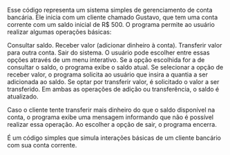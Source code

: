 Esse código representa um sistema simples de gerenciamento de conta bancária. Ele inicia com um cliente chamado Gustavo, que tem uma conta corrente com um saldo inicial de R$ 500. O programa permite ao usuário realizar algumas operações básicas:

Consultar saldo.
Receber valor (adicionar dinheiro à conta).
Transferir valor para outra conta.
Sair do sistema.
O usuário pode escolher entre essas opções através de um menu interativo. Se a opção escolhida for a de consultar o saldo, o programa exibe o saldo atual. Se selecionar a opção de receber valor, o programa solicita ao usuário que insira a quantia a ser adicionada ao saldo. Se optar por transferir valor, é solicitado o valor a ser transferido. Em ambas as operações de adição ou transferência, o saldo é atualizado.

Caso o cliente tente transferir mais dinheiro do que o saldo disponível na conta, o programa exibe uma mensagem informando que não é possível realizar essa operação. Ao escolher a opção de sair, o programa encerra.

É um código simples que simula interações básicas de um cliente bancário com sua conta corrente.
